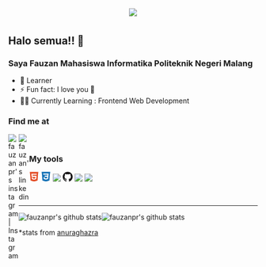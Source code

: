 <h1 align="center">
  <a href="https://git.io/typing-svg">
    <img src="https://readme-typing-svg.herokuapp.com/?lines=print(hello+world)&center=true&size=30">
  </a>
</h1>

## Halo semua!! 👋 
### Saya Fauzan Mahasiswa Informatika Politeknik Negeri Malang
<!--
prussian
-->
- 🌱 Learner
- ⚡ Fun fact: I love you 👧 
- 👨‍🔬 Currently Learning : Frontend Web Development

### Find me at<a href="https://www.instagram.com/fauzanpr_/">
<img align="left" alt="fauzanpr's instagram | Instagram" width="21px" src="https://camo.githubusercontent.com/c9dacf0f25a1489fdbc6c0d2b41cda58b77fa210a13a886d6f99e027adfbd358/68747470733a2f2f6564656e742e6769746875622e696f2f537570657254696e7949636f6e732f696d616765732f7376672f696e7374616772616d2e737667" />
</a>
<a href="https://www.linkedin.com/in/fauzan-pradana-60b9191a7/">
  <img align="left" alt="fauzan's linkedin" width="21px" src="https://camo.githubusercontent.com/c8a9c5b414cd812ad6a97a46c29af67239ddaeae08c41724ff7d945fb4c047e5/68747470733a2f2f6564656e742e6769746875622e696f2f537570657254696e7949636f6e732f696d616765732f7376672f6c696e6b6564696e2e737667" />
</a>

<br/>

### My tools
<code><img height="20" src="https://github.com/devicons/devicon/blob/master/icons/html5/html5-plain.svg"></code>
<code><img height="20" src="https://github.com/devicons/devicon/blob/master/icons/css3/css3-plain.svg"></code>
<code><img height="20" src="https://raw.githubusercontent.com/jmnote/z-icons/master/svg/javascript.svg"></code>
<code><img height="20" src="https://raw.githubusercontent.com/github/explore/78df643247d429f6cc873026c0622819ad797942/topics/github/github.png"></code>
<code><img height="20" src="https://camo.githubusercontent.com/a9e049ade1147226016feb1ab0024b7e09cf5e6ce7921aa9e7326942f98c71dd/687474703a2f2f636f6e74656e742e61726475696e6f2e63632f6272616e642f61726475696e6f2d636f6c6f722e737667"></code>
<code><img height="20" src="https://raw.githubusercontent.com/isocpp/logos/master/cpp_logo.png"></code>
<!-- <code><img height="20" src="https://raw.githubusercontent.com/github/explore/80688e429a7d4ef2fca1e82350fe8e3517d3494d/topics/visual-studio-code/visual-studio-code.png"></code> -->
<!-- <code><img height="20" src="https://raw.githubusercontent.com/github/explore/80688e429a7d4ef2fca1e82350fe8e3517d3494d/topics/mysql/mysql.png"></code>
<code><img height="20" src="https://raw.githubusercontent.com/github/explore/80688e429a7d4ef2fca1e82350fe8e3517d3494d/topics/html/html.png"></code>
<code><img height="20" src="https://raw.githubusercontent.com/github/explore/80688e429a7d4ef2fca1e82350fe8e3517d3494d/topics/css/css.png"></code> -->
<!-- <code><img height="20" src="https://raw.githubusercontent.com/github/explore/80688e429a7d4ef2fca1e82350fe8e3517d3494d/topics/php/php.png"></code> -->
<br/>

---
<img align="left" alt="fauzanpr's github stats" src="https://github-readme-stats.vercel.app/api?username=fauzanpr&show_icons=true&hide_border=true&theme=default&hide=stars"/>
<img align="centre" alt="fauzanpr's github stats" src="https://github-readme-stats.vercel.app/api/top-langs/?username=fauzanpr&theme=default&hide_border=true&layout=compact"/>

<br />

<p>*stats from <a href="https://github.com/anuraghazra/github-readme-stats">anuraghazra</a></p>
